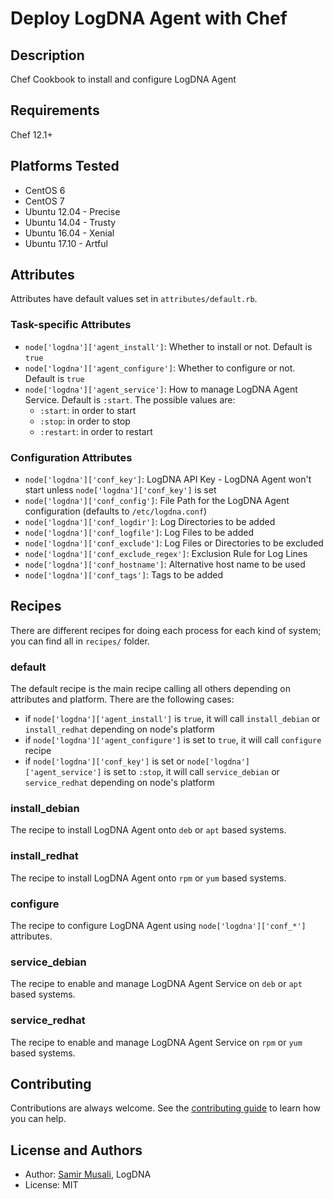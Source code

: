 # Deploy LogDNA Agent with Chef

## Description

Chef Cookbook to install and configure LogDNA Agent

## Requirements

Chef 12.1+

## Platforms Tested

* CentOS 6
* CentOS 7
* Ubuntu 12.04 - Precise
* Ubuntu 14.04 - Trusty
* Ubuntu 16.04 - Xenial
* Ubuntu 17.10 - Artful

## Attributes

Attributes have default values set in `attributes/default.rb`.

### Task-specific Attributes

* `node['logdna']['agent_install']`: Whether to install or not. Default is `true`
* `node['logdna']['agent_configure']`: Whether to configure or not. Default is `true`
* `node['logdna']['agent_service']`: How to manage LogDNA Agent Service. Default is `:start`. The possible values are:
  * `:start`: in order to start
  * `:stop`: in order to stop
  * `:restart`: in order to restart

### Configuration Attributes

* `node['logdna']['conf_key']`: LogDNA API Key - LogDNA Agent won't start unless `node['logdna']['conf_key']` is set
* `node['logdna']['conf_config']`: File Path for the LogDNA Agent configuration (defaults to `/etc/logdna.conf`)
* `node['logdna']['conf_logdir']`: Log Directories to be added
* `node['logdna']['conf_logfile']`: Log Files to be added
* `node['logdna']['conf_exclude']`: Log Files or Directories to be excluded
* `node['logdna']['conf_exclude_regex']`: Exclusion Rule for Log Lines
* `node['logdna']['conf_hostname']`: Alternative host name to be used
* `node['logdna']['conf_tags']`: Tags to be added

## Recipes

There are different recipes for doing each process for each kind of system; you can find all in `recipes/` folder.

### default

The default recipe is the main recipe calling all others depending on attributes and platform. There are the following cases:
* if `node['logdna']['agent_install']` is `true`, it will call `install_debian` or `install_redhat` depending on node's platform
* if `node['logdna']['agent_configure']` is set to `true`, it will call `configure` recipe
* if `node['logdna']['conf_key']` is set or `node['logdna']['agent_service']` is set to `:stop`, it will call `service_debian` or `service_redhat` depending on node's platform

### install_debian

The recipe to install LogDNA Agent onto `deb` or `apt` based systems.

### install_redhat

The recipe to install LogDNA Agent onto `rpm` or `yum` based systems.

### configure

The recipe to configure LogDNA Agent using `node['logdna']['conf_*']` attributes.

### service_debian

The recipe to enable and manage LogDNA Agent Service on `deb` or `apt` based systems.

### service_redhat

The recipe to enable and manage LogDNA Agent Service on `rpm` or `yum` based systems.

## Contributing

Contributions are always welcome. See the [contributing guide](https://github.com/logdna/chef-logdna/blob/master/CONTRIBUTING.md) to learn how you can help.

## License and Authors

* Author: [Samir Musali](https://github.com/ldsamir), LogDNA
* License: MIT
